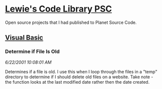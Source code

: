 # [Lewie's Code Library PSC](../../README.md)

Open source projects that I had published to Planet Source Code.

## [Visual Basic](../README.md)

### Determine if File Is Old

*6/22/2001 10:08:01 AM*

Determines if a file is old. I use this when I loop through the files in a "temp" directory to determine if I should delete old files on a website. Take note - the function looks at the last modified date rather then the date created.


